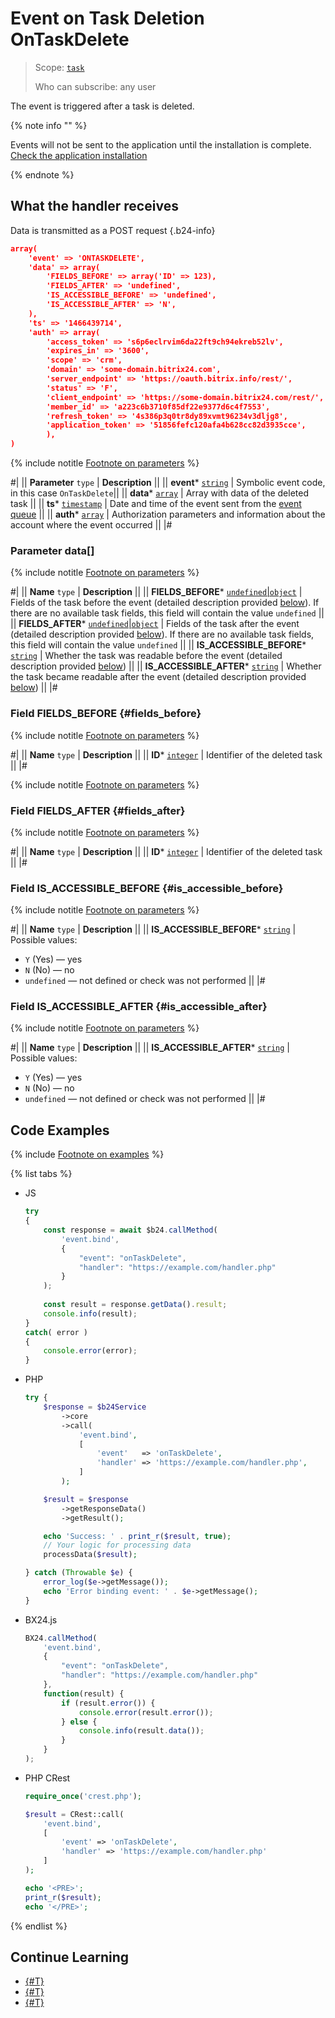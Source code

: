 # Event on Task Deletion OnTaskDelete

> Scope: [`task`](../../scopes/permissions.md)
>
> Who can subscribe: any user

The event is triggered after a task is deleted.

{% note info "" %}

Events will not be sent to the application until the installation is complete. [Check the application installation](../../../settings/app-installation/installation-finish.md)

{% endnote %}

## What the handler receives

Data is transmitted as a POST request {.b24-info}

```json
array(
    'event' => 'ONTASKDELETE',
    'data' => array(
        'FIELDS_BEFORE' => array('ID' => 123),
        'FIELDS_AFTER' => 'undefined',
        'IS_ACCESSIBLE_BEFORE' => 'undefined',
        'IS_ACCESSIBLE_AFTER' => 'N',
    ),
    'ts' => '1466439714',
    'auth' => array(
        'access_token' => 's6p6eclrvim6da22ft9ch94ekreb52lv',
        'expires_in' => '3600',
        'scope' => 'crm',
        'domain' => 'some-domain.bitrix24.com',
        'server_endpoint' => 'https://oauth.bitrix.info/rest/',
        'status' => 'F',
        'client_endpoint' => 'https://some-domain.bitrix24.com/rest/',
        'member_id' => 'a223c6b3710f85df22e9377d6c4f7553',
        'refresh_token' => '4s386p3q0tr8dy89xvmt96234v3dljg8',
        'application_token' => '51856fefc120afa4b628cc82d3935cce',
        ),
)
```

{% include notitle [Footnote on parameters](../../../_includes/required.md) %}

#|
|| **Parameter**
`type` | **Description** ||
|| **event***
[`string`](../../data-types.md) | Symbolic event code, in this case `OnTaskDelete`||
|| **data***
[`array`](../../data-types.md) | Array with data of the deleted task ||
|| **ts***
[`timestamp`](../../data-types.md) | Date and time of the event sent from the [event queue](../../events/index.md) ||
|| **auth***
[`array`](../../data-types.md) | Authorization parameters and information about the account where the event occurred ||
|#

### Parameter data[]

{% include notitle [Footnote on parameters](../../../_includes/required.md) %}

#|
|| **Name**
`type` | **Description** ||
|| **FIELDS_BEFORE***
[`undefined`\|`object`](../../data-types.md) | Fields of the task before the event (detailed description provided [below](#fields_before)). If there are no available task fields, this field will contain the value `undefined` ||
|| **FIELDS_AFTER***
[`undefined`\|`object`](../../data-types.md) | Fields of the task after the event (detailed description provided [below](#fields_after)). If there are no available task fields, this field will contain the value `undefined` ||
|| **IS_ACCESSIBLE_BEFORE***
[`string`](../../data-types.md) | Whether the task was readable before the event (detailed description provided [below](#is_accessible_before)) ||
|| **IS_ACCESSIBLE_AFTER***
[`string`](../../data-types.md) | Whether the task became readable after the event (detailed description provided [below](#is_accessible_after)) ||
|#

### Field FIELDS_BEFORE {#fields_before}

{% include notitle [Footnote on parameters](../../../_includes/required.md) %}

#|
|| **Name**
`type` | **Description** ||
|| **ID***
[`integer`](../../data-types.md) | Identifier of the deleted task ||
|#

{% include notitle [Footnote on parameters](../../../_includes/required.md) %}

### Field FIELDS_AFTER {#fields_after}

{% include notitle [Footnote on parameters](../../../_includes/required.md) %}

#|
|| **Name**
`type` | **Description** ||
|| **ID***
[`integer`](../../data-types.md) | Identifier of the deleted task ||
|#

### Field IS_ACCESSIBLE_BEFORE {#is_accessible_before}

{% include notitle [Footnote on parameters](../../../_includes/required.md) %}

#|
|| **Name**
`type` | **Description** ||
|| **IS_ACCESSIBLE_BEFORE***
[`string`](../../data-types.md) | Possible values:
- `Y` (Yes) — yes
- `N` (No) — no
- `undefined` — not defined or check was not performed ||
  |#

### Field IS_ACCESSIBLE_AFTER {#is_accessible_after}

{% include notitle [Footnote on parameters](../../../_includes/required.md) %}

#|
|| **Name**
`type` | **Description** ||
|| **IS_ACCESSIBLE_AFTER***
[`string`](../../data-types.md) | Possible values:
- `Y` (Yes) — yes
- `N` (No) — no
- `undefined` — not defined or check was not performed ||
  |#


## Code Examples

{% include [Footnote on examples](../../../_includes/examples.md) %}

{% list tabs %}

- JS


    ```js
    try
    {
    	const response = await $b24.callMethod(
    		'event.bind',
    		{
    			"event": "onTaskDelete",
    			"handler": "https://example.com/handler.php"
    		}
    	);
    	
    	const result = response.getData().result;
    	console.info(result);
    }
    catch( error )
    {
    	console.error(error);
    }
    ```

- PHP


    ```php
    try {
        $response = $b24Service
            ->core
            ->call(
                'event.bind',
                [
                    'event'   => 'onTaskDelete',
                    'handler' => 'https://example.com/handler.php',
                ]
            );
    
        $result = $response
            ->getResponseData()
            ->getResult();
    
        echo 'Success: ' . print_r($result, true);
        // Your logic for processing data
        processData($result);
    
    } catch (Throwable $e) {
        error_log($e->getMessage());
        echo 'Error binding event: ' . $e->getMessage();
    }
    ```

- BX24.js

    ```js
    BX24.callMethod(
        'event.bind',
        {
            "event": "onTaskDelete",
            "handler": "https://example.com/handler.php"
        },
        function(result) {
            if (result.error()) {
                console.error(result.error());
            } else {
                console.info(result.data());
            }
        }
    );
    ```

- PHP CRest

    ```php
    require_once('crest.php');

    $result = CRest::call(
        'event.bind',
        [
            'event' => 'onTaskDelete',
            'handler' => 'https://example.com/handler.php'
        ]
    );

    echo '<PRE>';
    print_r($result);
    echo '</PRE>';
    ```

{% endlist %}

## Continue Learning

- [{#T}](./index.md)
- [{#T}](./on-task-update.md)
- [{#T}](./on-task-add.md)